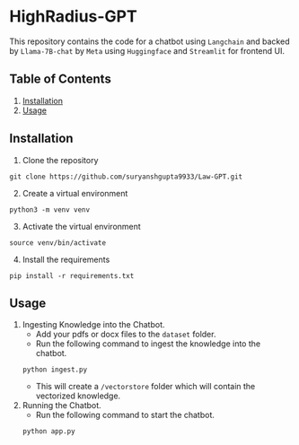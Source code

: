 # HighRadius-GPT
This repository contains the code for a chatbot using `Langchain` and backed by `Llama-7B-chat` by `Meta` using `Huggingface` and `Streamlit` for frontend UI.

## Table of Contents
1. [Installation](#installation)
2. [Usage](#usage)

## Installation
1. Clone the repository
```
git clone https://github.com/suryanshgupta9933/Law-GPT.git
```
2. Create a virtual environment
```
python3 -m venv venv
```
3. Activate the virtual environment
```
source venv/bin/activate
```
4. Install the requirements
```
pip install -r requirements.txt
```

## Usage
1. Ingesting Knowledge into the Chatbot.
    - Add your pdfs or docx files to the `dataset` folder.
    - Run the following command to ingest the knowledge into the chatbot.
    ```
    python ingest.py
    ```
    - This will create a `/vectorstore` folder which will contain the vectorized knowledge.
2. Running the Chatbot.
    - Run the following command to start the chatbot.
    ```
    python app.py
    ```
